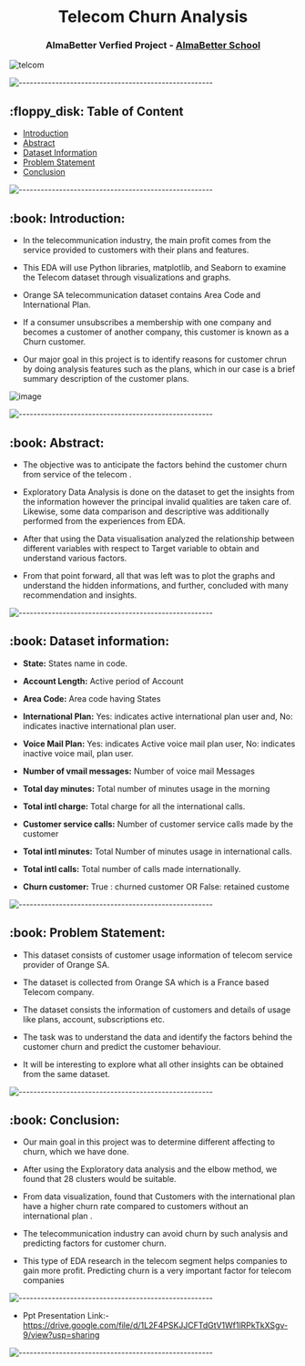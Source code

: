 

<h1 align="center"> Telecom Churn Analysis
 </h1>

<h3 align="center"> AlmaBetter Verfied Project - <a href="https://www.almabetter.com/"> AlmaBetter School </a> </h5>

![telcom](https://user-images.githubusercontent.com/95616692/167258167-901f3de8-0bd5-46ea-ada1-d04ecf985cac.png)


<p> </p>

![-----------------------------------------------------](https://raw.githubusercontent.com/andreasbm/readme/master/assets/lines/rainbow.png)

<h2> :floppy_disk: Table of Content</h2>

  * [Introduction](#Introduction)
  * [Abstract](#Abstract)
  * [Dataset Information](#dataset-information)
  * [Problem Statement](#Problem-Statement)
  * [Conclusion](#Conclusion)


![-----------------------------------------------------](https://raw.githubusercontent.com/andreasbm/readme/master/assets/lines/rainbow.png)


<h2> :book: Introduction:</h2>

* In the telecommunication industry, the main profit comes from the service provided to customers with their plans and features.

* This EDA will use Python libraries, matplotlib, and Seaborn to examine the Telecom dataset through visualizations and graphs. 

* Orange SA telecommunication dataset contains Area Code and International Plan.

* If a consumer unsubscribes a membership with one company and becomes a customer of another company, this customer is known as a Churn customer.

* Our major goal in this project is to identify reasons for customer chrun by doing analysis features such as the plans, which in our case is a brief summary description of the customer plans.


![image](https://user-images.githubusercontent.com/95616692/167260084-61a6c20c-fe81-45c4-8f8d-f668f18a4b4e.png)



![-----------------------------------------------------](https://raw.githubusercontent.com/andreasbm/readme/master/assets/lines/rainbow.png)


<h2> :book: Abstract:</h2>

* The objective was to anticipate the factors behind the customer churn from service of the telecom .

* Exploratory Data Analysis is done on the dataset to get the insights from the information however the principal invalid qualities are taken care of. Likewise, some data comparison and descriptive was additionally performed from the experiences from EDA.

* After that using the Data visualisation analyzed the relationship between different variables with respect to Target variable to obtain and understand various factors. 

* From that point forward, all that was left was to plot the graphs and understand the hidden informations, and further, concluded with many recommendation and insights.



![-----------------------------------------------------](https://raw.githubusercontent.com/andreasbm/readme/master/assets/lines/rainbow.png)


<h2> :book: Dataset information:</h2>


* **State:** States name in code.


* **Account Length:** Active period of Account



* **Area Code:** Area code having States


* **International Plan:** Yes: indicates active international plan user and, No: indicates inactive international plan user.


* **Voice Mail Plan:** Yes: indicates Active voice mail plan user, No: indicates inactive voice mail, plan user.


* **Number of vmail messages:** Number of voice mail Messages


* **Total day minutes:** Total number of minutes usage in the morning


* **Total intl charge:** Total charge for all the international calls.


* **Customer service calls:** Number of customer service calls made by the customer


* **Total intl minutes:** Total Number of minutes usage in international calls.


* **Total intl calls:** Total number of calls made internationally.


* **Churn customer:** True : churned customer OR False:  retained custome




![-----------------------------------------------------](https://raw.githubusercontent.com/andreasbm/readme/master/assets/lines/rainbow.png)

<h2> :book: Problem Statement:</h2>

* This dataset consists of customer usage information of telecom service provider of Orange SA. 

* The dataset is collected from  Orange SA which is a France based Telecom company.

* The dataset consists the information of customers and details of usage like plans, account, subscriptions etc.

* The task was to understand the data and identify the factors behind the customer churn and predict the customer behaviour. 

* It will be interesting to explore what all other insights can be obtained from the same dataset.



![-----------------------------------------------------](https://raw.githubusercontent.com/andreasbm/readme/master/assets/lines/rainbow.png)

<h2> :book: Conclusion:</h2>

* Our main goal in this project was to determine different affecting to churn, which we have done.

* After using the Exploratory data analysis and the elbow method, we found that 28 clusters would be suitable.

* From data visualization, found that Customers with the international plan have a higher churn rate compared to customers without an international plan .

* The telecommunication industry can avoid churn by such analysis and predicting factors for customer churn.

* This type of EDA research in the telecom segment helps companies to gain more profit. Predicting churn is a very important factor for telecom companies




![-----------------------------------------------------](https://raw.githubusercontent.com/andreasbm/readme/master/assets/lines/rainbow.png)

* Ppt Presentation Link:-https://drive.google.com/file/d/1L2F4PSKJJCFTdGtV1Wf1lRPkTkXSgv-9/view?usp=sharing




![-----------------------------------------------------](https://raw.githubusercontent.com/andreasbm/readme/master/assets/lines/rainbow.png)
